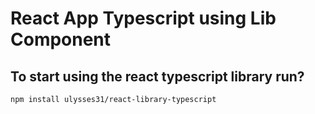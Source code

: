 # React App Typescript using Lib Component

## To start using the react typescript library run?

```bash
npm install ulysses31/react-library-typescript
```
